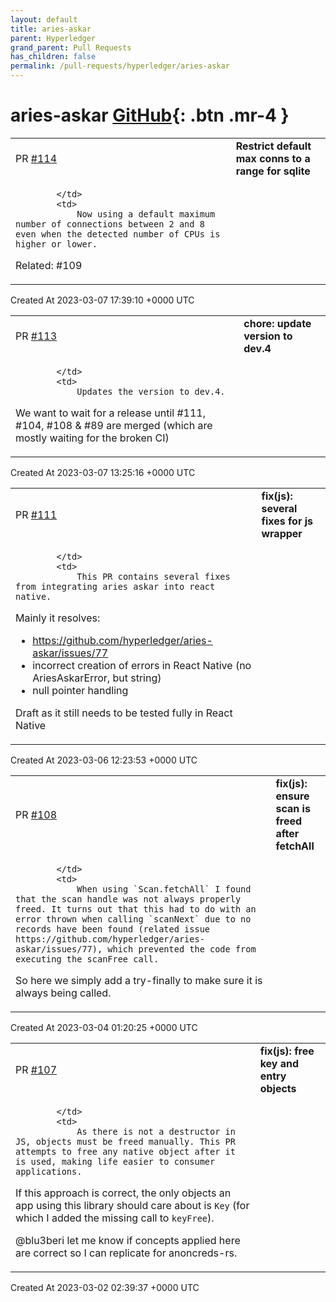 ```yaml
---
layout: default
title: aries-askar
parent: Hyperledger
grand_parent: Pull Requests
has_children: false
permalink: /pull-requests/hyperledger/aries-askar
---
```


# aries-askar <span class="fs-3 right-align">[GitHub](https://github.com/hyperledger/aries-askar){: .btn .mr-4 }</span>


<div>
    <table>
        <tr>
            <td>
                PR <a href="https://github.com/hyperledger/aries-askar/pull/114" class=".btn">#114</a>
            </td>
            <td>
                <b>
                    Restrict default max conns to a range for sqlite
                </b>
            </td>
        </tr>
        <tr>
            <td>
                
            </td>
            <td>
                Now using a default maximum number of connections between 2 and 8 even when the detected number of CPUs is higher or lower.

Related: #109 
            </td>
        </tr>
    </table>
    <div class="right-align">
        Created At 2023-03-07 17:39:10 +0000 UTC
    </div>
</div>

<div>
    <table>
        <tr>
            <td>
                PR <a href="https://github.com/hyperledger/aries-askar/pull/113" class=".btn">#113</a>
            </td>
            <td>
                <b>
                    chore: update version to dev.4
                </b>
            </td>
        </tr>
        <tr>
            <td>
                
            </td>
            <td>
                Updates the version to dev.4. 

We want to wait for a release until #111, #104, #108 & #89 are merged (which are mostly waiting for the broken CI)
            </td>
        </tr>
    </table>
    <div class="right-align">
        Created At 2023-03-07 13:25:16 +0000 UTC
    </div>
</div>

<div>
    <table>
        <tr>
            <td>
                PR <a href="https://github.com/hyperledger/aries-askar/pull/111" class=".btn">#111</a>
            </td>
            <td>
                <b>
                    fix(js): several fixes for js wrapper
                </b>
            </td>
        </tr>
        <tr>
            <td>
                
            </td>
            <td>
                This PR contains several fixes from integrating aries askar into react native. 

Mainly it resolves:
- https://github.com/hyperledger/aries-askar/issues/77
- incorrect creation of errors in React Native (no AriesAskarError, but string)
- null pointer handling

Draft as it still needs to be tested fully in React Native
            </td>
        </tr>
    </table>
    <div class="right-align">
        Created At 2023-03-06 12:23:53 +0000 UTC
    </div>
</div>

<div>
    <table>
        <tr>
            <td>
                PR <a href="https://github.com/hyperledger/aries-askar/pull/108" class=".btn">#108</a>
            </td>
            <td>
                <b>
                    fix(js): ensure scan is freed after fetchAll
                </b>
            </td>
        </tr>
        <tr>
            <td>
                
            </td>
            <td>
                When using `Scan.fetchAll` I found that the scan handle was not always properly freed. It turns out that this had to do with an error thrown when calling `scanNext` due to no records have been found (related issue https://github.com/hyperledger/aries-askar/issues/77), which prevented the code from executing the scanFree call.

So here we simply add a try-finally to make sure it is always being called.
            </td>
        </tr>
    </table>
    <div class="right-align">
        Created At 2023-03-04 01:20:25 +0000 UTC
    </div>
</div>

<div>
    <table>
        <tr>
            <td>
                PR <a href="https://github.com/hyperledger/aries-askar/pull/107" class=".btn">#107</a>
            </td>
            <td>
                <b>
                    fix(js): free key and entry objects
                </b>
            </td>
        </tr>
        <tr>
            <td>
                
            </td>
            <td>
                As there is not a destructor in JS, objects must be freed manually. This PR attempts to free any native object after it is used, making life easier to consumer applications. 

If this approach is correct, the only objects an app using this library should care about is `Key` (for which I added the missing call to `keyFree`).

@blu3beri let me know if concepts applied here are correct so I can replicate for anoncreds-rs.
            </td>
        </tr>
    </table>
    <div class="right-align">
        Created At 2023-03-02 02:39:37 +0000 UTC
    </div>
</div>

